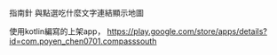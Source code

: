 指南針
與點選吃什麼文字連結顯示地圖

使用kotlin編寫的上架app，
https://play.google.com/store/apps/details?id=com.poyen_chen0701.compasssouth
